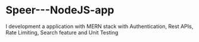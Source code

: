 # Speer---NodeJS-app
I development a application with MERN stack with Authentication, Rest APIs, Rate Limiting, Search feature and Unit Testing
